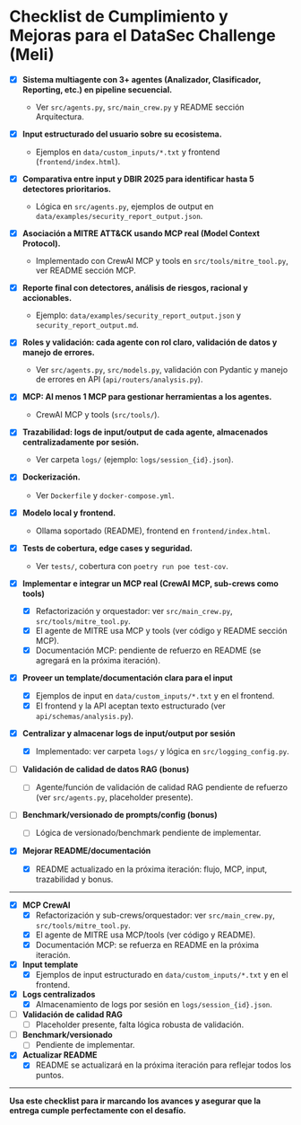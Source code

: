# Checklist de Cumplimiento y Mejoras para el DataSec Challenge (Meli)


- [x] **Sistema multiagente con 3+ agentes (Analizador, Clasificador, Reporting, etc.) en pipeline secuencial.**
    - Ver `src/agents.py`, `src/main_crew.py` y README sección Arquitectura.
- [x] **Input estructurado del usuario sobre su ecosistema.**
    - Ejemplos en `data/custom_inputs/*.txt` y frontend (`frontend/index.html`).
- [x] **Comparativa entre input y DBIR 2025 para identificar hasta 5 detectores prioritarios.**
    - Lógica en `src/agents.py`, ejemplos de output en `data/examples/security_report_output.json`.
- [x] **Asociación a MITRE ATT&CK usando MCP real (Model Context Protocol).**
    - Implementado con CrewAI MCP y tools en `src/tools/mitre_tool.py`, ver README sección MCP.
- [x] **Reporte final con detectores, análisis de riesgos, racional y accionables.**
    - Ejemplo: `data/examples/security_report_output.json` y `security_report_output.md`.
- [x] **Roles y validación: cada agente con rol claro, validación de datos y manejo de errores.**
    - Ver `src/agents.py`, `src/models.py`, validación con Pydantic y manejo de errores en API (`api/routers/analysis.py`).
- [x] **MCP: Al menos 1 MCP para gestionar herramientas a los agentes.**
    - CrewAI MCP y tools (`src/tools/`).
- [x] **Trazabilidad: logs de input/output de cada agente, almacenados centralizadamente por sesión.**
    - Ver carpeta `logs/` (ejemplo: `logs/session_{id}.json`).
- [x] **Dockerización.**
    - Ver `Dockerfile` y `docker-compose.yml`.
- [x] **Modelo local y frontend.**
    - Ollama soportado (README), frontend en `frontend/index.html`.
- [x] **Tests de cobertura, edge cases y seguridad.**
    - Ver `tests/`, cobertura con `poetry run poe test-cov`.


- [x] **Implementar e integrar un MCP real (CrewAI MCP, sub-crews como tools)**
    - [x] Refactorización y orquestador: ver `src/main_crew.py`, `src/tools/mitre_tool.py`.
    - [x] El agente de MITRE usa MCP y tools (ver código y README sección MCP).
    - [x] Documentación MCP: pendiente de refuerzo en README (se agregará en la próxima iteración).
- [x] **Proveer un template/documentación clara para el input**
    - [x] Ejemplos de input en `data/custom_inputs/*.txt` y en el frontend.
    - [x] El frontend y la API aceptan texto estructurado (ver `api/schemas/analysis.py`).
- [x] **Centralizar y almacenar logs de input/output por sesión**
    - [x] Implementado: ver carpeta `logs/` y lógica en `src/logging_config.py`.
- [ ] **Validación de calidad de datos RAG (bonus)**
    - [ ] Agente/función de validación de calidad RAG pendiente de refuerzo (ver `src/agents.py`, placeholder presente).
- [ ] **Benchmark/versionado de prompts/config (bonus)**
    - [ ] Lógica de versionado/benchmark pendiente de implementar.
- [x] **Mejorar README/documentación**
    - [x] README actualizado en la próxima iteración: flujo, MCP, input, trazabilidad y bonus.

---



- [x] **MCP CrewAI**
    - [x] Refactorización y sub-crews/orquestador: ver `src/main_crew.py`, `src/tools/mitre_tool.py`.
    - [x] El agente de MITRE usa MCP/tools (ver código y README).
    - [x] Documentación MCP: se refuerza en README en la próxima iteración.
- [x] **Input template**
    - [x] Ejemplos de input estructurado en `data/custom_inputs/*.txt` y en el frontend.
- [x] **Logs centralizados**
    - [x] Almacenamiento de logs por sesión en `logs/session_{id}.json`.
- [ ] **Validación de calidad RAG**
    - [ ] Placeholder presente, falta lógica robusta de validación.
- [ ] **Benchmark/versionado**
    - [ ] Pendiente de implementar.
- [x] **Actualizar README**
    - [x] README se actualizará en la próxima iteración para reflejar todos los puntos.

---

**Usa este checklist para ir marcando los avances y asegurar que la entrega cumple perfectamente con el desafío.**

